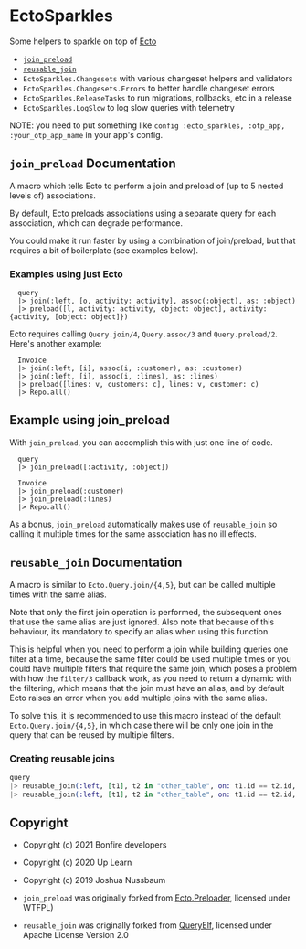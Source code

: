 # EctoSparkles

Some helpers to sparkle on top of [Ecto](https://hexdocs.pm/ecto/Ecto.html) 

- [`join_preload`](#join_preload-documentation)
- [`reusable_join`](#reusablejoin-documentation)
- `EctoSparkles.Changesets` with various changeset helpers and validators
- `EctoSparkles.Changesets.Errors` to better handle changeset errors
- `EctoSparkles.ReleaseTasks` to run migrations, rollbacks, etc in a release
- `EctoSparkles.LogSlow` to log slow queries with telemetry

NOTE: you need to put something like `config :ecto_sparkles, :otp_app, :your_otp_app_name` in your app's config.


## `join_preload` Documentation

A macro which tells Ecto to perform a join and preload of (up to 5 nested levels of) associations.

By default, Ecto preloads associations using a separate query for each association, which can degrade performance.

You could make it run faster by using a combination of join/preload, but that requires a bit of boilerplate (see examples below).

### Examples using just Ecto
```
  query
  |> join(:left, [o, activity: activity], assoc(:object), as: :object)
  |> preload([l, activity: activity, object: object], activity: {activity, [object: object]})
```

Ecto requires calling `Query.join/4`, `Query.assoc/3` and `Query.preload/2`. Here's another example:

```
  Invoice
  |> join(:left, [i], assoc(i, :customer), as: :customer)
  |> join(:left, [i], assoc(i, :lines), as: :lines)
  |> preload([lines: v, customers: c], lines: v, customer: c)
  |> Repo.all()
```

## Example using join_preload

With `join_preload`, you can accomplish this with just one line of code.

```
  query
  |> join_preload([:activity, :object])
```

```
  Invoice
  |> join_preload(:customer)
  |> join_preload(:lines)
  |> Repo.all()
```

As a bonus, `join_preload` automatically makes use of `reusable_join`
so calling it multiple times for the same association has no ill effects.


## `reusable_join` Documentation

A macro is similar to `Ecto.Query.join/{4,5}`, but can be called multiple times 
with the same alias.

Note that only the first join operation is performed, the subsequent ones that use the same alias
are just ignored. Also note that because of this behaviour, its mandatory to specify an alias when
using this function.

This is helpful when you need to perform a join while building queries one filter at a time,
because the same filter could be used multiple times or you could have multiple filters that
require the same join, which poses a problem with how the `filter/3` callback work, as you
need to return a dynamic with the filtering, which means that the join must have an alias,
and by default Ecto raises an error when you add multiple joins with the same alias.

To solve this, it is recommended to use this macro instead of the default `Ecto.Query.join/{4,5}`,
in which case there will be only one join in the query that can be reused by multiple filters.

### Creating reusable joins

```elixir
query
|> reusable_join(:left, [t1], t2 in "other_table", on: t1.id == t2.id, as: :other_a)
|> reusable_join(:left, [t1], t2 in "other_table", on: t1.id == t2.id, as: :other_b)
```


## Copyright 

- Copyright (c) 2021 Bonfire developers
- Copyright (c) 2020 Up Learn
- Copyright (c) 2019 Joshua Nussbaum 

- `join_preload` was originally forked from [Ecto.Preloader](https://github.com/joshnuss/ecto_preloader), licensed under WTFPL)
- `reusable_join` was originally forked from [QueryElf](https://gitlab.com/up-learn-uk/query-elf), licensed under Apache License Version 2.0
